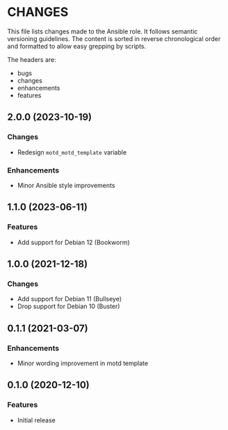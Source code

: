 # CHANGES

This file lists changes made to the Ansible role. It follows semantic versioning
guidelines. The content is sorted in reverse chronological order and formatted
to allow easy grepping by scripts.

The headers are:
- bugs
- changes
- enhancements
- features

## 2.0.0 (2023-10-19)

### Changes

- Redesign `motd_motd_template` variable

### Enhancements

- Minor Ansible style improvements

## 1.1.0 (2023-06-11)

### Features

- Add support for Debian 12 (Bookworm)

## 1.0.0 (2021-12-18)

### Changes

- Add support for Debian 11 (Bullseye)
- Drop support for Debian 10 (Buster)

## 0.1.1 (2021-03-07)

### Enhancements

- Minor wording improvement in motd template

## 0.1.0 (2020-12-10)

### Features

- Initial release
